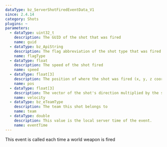 ```yaml
---
dataType: bz_ServerShotFiredEventData_V1
since: 2.4.14
category: Shots
plugins: ~
parameters:
  - dataType: uint32_t
    description: The GUID of the shot that was fired
    name: guid
  - dataType: bz_ApiString
    description: The flag abbreviation of the shot type that was fired
    name: flagType
  - dataType: float
    description: The speed of the shot fired
    name: speed
  - dataType: float[3]
    description: The position of where the shot was fired (x, y, z coordinates)
    name: pos
  - dataType: float[3]
    description: The vector of the shot's direction multiplied by the shot's speed
    name: velocity
  - dataType: bz_eTeamType
    description: The team this shot belongs to
    name: team
  - dataType: double
    description: This value is the local server time of the event.
    name: eventTime
---
```


This event is called each time a world weapon is fired
